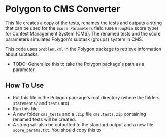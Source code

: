 # Polygon to CMS Converter

This file creates a copy of the tests, renames the tests and outputs a string that can be used
for the `Score Parameters` field (use `GroupMin` score type) for Contest Management System (CMS).
The renamed tests and the score parameters simulates Polygon's subtask (groups) system in CMS.

This code uses `problem.xml` in the Polygon package to retrieve information about subtasks.

- TODO: Generalize this to take the Polygon package's path as a parameter.

## How To Use
- Put this file in the Polygon package's root directory (where the folders `statements/` and `tests` are).
- Run this file.
- A new folder `cms_tests` and a `.zip` file `cms.tests.zip` containing renamed tests will be created.
- A string will also be outputted to the standard output and a new file `score_params.txt`. You should copy this to 
